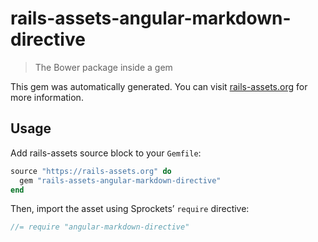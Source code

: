 # rails-assets-angular-markdown-directive

> The Bower package inside a gem

This gem was automatically generated. You can visit [rails-assets.org](https://rails-assets.org) for more information.

## Usage

Add rails-assets source block to your `Gemfile`:

```ruby
source "https://rails-assets.org" do
  gem "rails-assets-angular-markdown-directive"
end

```

Then, import the asset using Sprockets’ `require` directive:

```js
//= require "angular-markdown-directive"
```
